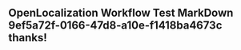 <properties
ms.topic="hero-topic"
ms.test1="hero-topic"
ms.test2="test"/>

## OpenLocalization Workflow Test MarkDown 9ef5a72f-0166-47d8-a10e-f1418ba4673c thanks!
